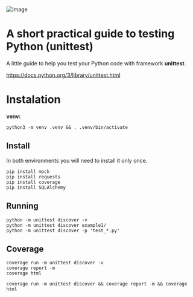 ![image](https://user-images.githubusercontent.com/1257048/203304118-a902976a-72b9-4e7c-bc06-80f73c5afad5.png)

# A short practical guide to testing Python (unittest)

A little guide to help you test your Python code with framework __unittest__.

https://docs.python.org/3/library/unittest.html


# Instalation

__venv:__

    python3 -m venv .venv && . .venv/bin/activate

## Install

In both environments you will need to install it only once.

    pip install mock
    pip install requests
    pip install coverage
    pip install SQLAlchemy

## Running

    python -m unittest discover -v
    python -m unittest discover example1/
    python -m unittest discover -p 'test_*.py'

## Coverage

    coverage run -m unittest discover -v
    coverage report -m
    coverage html

    coverage run -m unittest discover && coverage report -m && coverage html